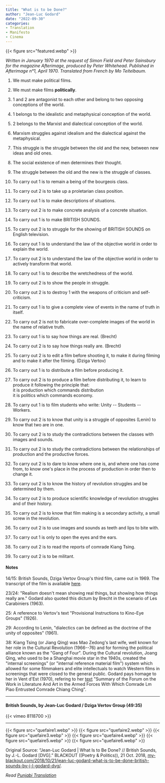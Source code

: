 ```yaml
---
title: "What is to be Done?"
author: "Jean-Luc Godard"
date: "2022-09-30"
categories:
- Translation
- Manifesto
- Cinema
---
```


{{< figure src="featured.webp" >}}

*Written in January 1970 at the request of Simon Field and Peter Sainsbury for the magazine Afterimage, produced by Peter Whitehead. Published in Afterimage n°1, April 1970. Translated from French by Mo Teitelbaum.*

1.  We must make political films.

2.  We must make films **politically**.

3.  1 and 2 are antagonist to each other and belong to two opposing
    conceptions of the world.

4.  1 belongs to the idealistic and metaphysical conception of the
    world.

5.  2 belongs to the Marxist and dialectical conception of the world.

6.  Marxism struggles against idealism and the dialectical against the
    metaphysical.

7.  This struggle is the struggle between the old and the new, between
    new ideas and old ones.

8.  The social existence of men determines their thought.

9.  The struggle between the old and the new is the struggle of classes.

10. To carry out 1 is to remain a being of the bourgeois class.

11. To carry out 2 is to take up a proletarian class position.

12. To carry out 1 is to make descriptions of situations.

13. To carry out 2 is to make concrete analysis of a concrete situation.

14. To carry out 1 is to make BRITISH SOUNDS.

15. To carry out 2 is to struggle for the showing of BRITISH SOUNDS on
    English television.

16. To carry out 1 is to understand the law of the objective world in
    order to explain the world.

17. To carry out 2 is to understand the law of the objective world in
    order to actively transform that world.

18. To carry out 1 is to describe the wretchedness of the world.

19. To carry out 2 is to show the people in struggle.

20. To carry out 2 is to destroy 1 with the weapons of criticism and
    self-criticism.

21. To carry out 1 is to give a complete view of events in the name of
    truth in itself.

22. To carry out 2 is not to fabricate over-complete images of the world
    in the name of relative truth.

23. To carry out 1 is to say how things are real. (Brecht)

24. To carry out 2 is to say how things really are. (Brecht)

25. To carry out 2 is to edit a film before shooting it, to make it
    during filming and to make it after the filming. (Dziga Vertov)

26. To carry out 1 is to distribute a film before producing it.

27. To carry out 2 is to produce a film before distributing it, to learn to produce it following the principle that:\
    it is production which commands distribution\
    it is politics which commands economy.

28. To carry out 1 is to film students who write: Unity -- Students --
    Workers.

29. To carry out 2 is to know that unity is a struggle of opposites
    (Lenin) to know that two are in one.

30. To carry out 2 is to study the contradictions between the classes
    with images and sounds.

31. To carry out 2 is to study the contradictions between the
    relationships of production and the productive forces.

32. To carry out 2 is to dare to know where one is, and where one has
    come from, to know one's place in the process of production in order
    then to change it.

33. To carry out 2 is to know the history of revolution struggles and be
    determined by them.

34. To carry out 2 is to produce scientific knowledge of revolution
    struggles and of their history.

35. To carry out 2 is to know that film making is a secondary activity,
    a small screw in the revolution.

36. To carry out 2 is to use images and sounds as teeth and lips to bite
    with.

37. To carry out 1 is only to open the eyes and the ears.

38. To carry out 2 is to read the reports of comrade Kiang Tsing.

39. To carry out 2 is to be militant.


#### Notes

14/15: British Sounds, Dziga Vertov Group's third film, came out in
1969. The transcript of the film is available
[here](http://www.chtodelat.org/index.php?option=com_content&view=article&id=957%3Abritish-sound-transcript-of-the-film-with-ccmments-&catid=213%3A4-28-make-film-politically&Itemid=452&lang=en).

23/24: "Realism doesn't mean showing real things, but showing how
things really are." Godard also quoted this dictum by Brecht in the
scenario of Les Carabiniers (1963).

25: A reference to Vertov's text "Provisional Instructions to Kino-Eye
Groups" (1926).

29: According to Lenin, "dialectics can be defined as the doctrine of
the unity of opposites" (1961).

38: Kiang Tsing (or Jiang Qing) was Mao Zedong's last wife, well known
for her role in the Cultural Revolution (1966--76) and for forming the
political alliance known as the "Gang of Four". During the Cultural
revolution, Joang Qing, who used to be a Shanghai movie star in the
1940s, created the "internal screenings" (or "internal reference
material film") system which allowed for some filmmakers and elite
intellectuals to watch Western films in screenings that were closed to
the general public. Godard pays homage to her in Vent d'Est (1970),
refering to her
[text](http://www.wengewang.org/read.php?tid=17415&keyword=chiang)
"Summary of the Forum on the Work in Literature And Art in the Armed
Forces With Which Comrade Lm Piao Entrusted Comrade Chiang
Ching".


***

#### British Sounds, by Jean-Luc Godard / Dziga Vertov Group (49:35)

{{< vimeo 8118700 >}}


***
{{< figure src="quefaire1.webp" >}}
{{< figure src="quefaire2.webp" >}}
{{< figure src="quefaire3.webp" >}}
{{< figure src="quefaire4.webp" >}}
{{< figure src="quefaire5.webp" >}}
{{< figure src="quefaire6.webp" >}}


Original Source: “Jean-Luc Godard | What Is to Be Done? // British Sounds, by J.-L. Godard [DVG].” BLACKOUT ((Poetry & Politics)), 21 Oct. 2018, [my-blackout.com/2018/10/21/jean-luc-godard-what-is-to-be-done-british-sounds-by-j-l-godard-dvg/](my-blackout.com/2018/10/21/jean-luc-godard-what-is-to-be-done-british-sounds-by-j-l-godard-dvg/).

*Read  [Punjabi Translation](/pa/translation/cine-manifesto-godard)*
‌